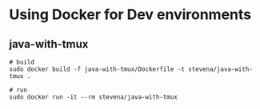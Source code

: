 # Using Docker for Dev environments

## java-with-tmux

```
# build
sudo docker build -f java-with-tmux/Dockerfile -t stevena/java-with-tmux .

# run
sudo docker run -it --rm stevena/java-with-tmux
```

